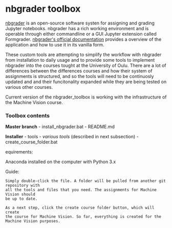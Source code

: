 # nbgrader toolbox

[nbgrader](https://github.com/jupyter/nbgrader) is an open-source software systen for assigning and grading Jupyter notebooks. 
nbgrader has a rich working environment and is operable through either commandline or
a GUI Jupyter extension called Formgrader. [nbgrader's official documentation](https://nbgrader.readthedocs.io/en/stable/)
provides a overview of the application and how to use it in its vanilla form.

These custom tools are attempting to simplify the workflow with nbgrader from installation
to daily usage and to provide some tools to implement nbgrader into the courses tought at the University of Oulu.
There are a lot of differences between the differences courses and how their system
of assignments is structured, and so the tools will need to be continuosly updated and
and their funcitonality expanded while they are being tested on various other courses.

Current version of the nbgrader_toolbox is working with the infrastructure of the
Machine Vision course. 

### Toolbox contents

**Master branch**
	- install_nbgrader.bat 
	- README.md
	
**Installer**
	- tools
		- *various tools* (described in next subsection)
	- create_course_folder.bat



equirements: 

Anaconda installed on the computer with Python 3.x

Guide:

	Simply double-click the file. A folder will be pulled from another git repository with 
	all the tools and files that you need. The assignments for Machine Vision should
	be up to date. 

	As a next step, click the create course folder button, which will create
	the course for Machine Vision. So far, everything is created for the
	Machine Vision purposes. 
